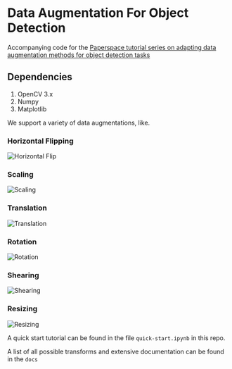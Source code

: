 # Data Augmentation For Object Detection

Accompanying code for the [Paperspace tutorial series on adapting data augmentation methods for object detection tasks]()

## Dependencies
1. OpenCV 3.x
2. Numpy 
3. Matplotlib

We support a variety of data augmentations, like. 

### Horizontal Flipping 
![Horizontal Flip](https://raw.githubusercontent.com/ayooshkathuria/Data-Augmentation-for-Object-Detection/master/Images/hflip.png?token=AVrWFyRVnW0ZyyiAAjSWuewDujvpSFTkks5boLdDwA%3D%3D)
### Scaling
![Scaling](https://raw.githubusercontent.com/ayooshkathuria/Data-Augmentation-for-Object-Detection/master/Images/scale_aug.png?token=AVrWFxbzChIuUno6yOFMxo66mKtziDvwks5boLfxwA%3D%3D)

### Translation
![Translation](https://raw.githubusercontent.com/ayooshkathuria/Data-Augmentation-for-Object-Detection/master/Images/transl_aug.png?token=AVrWF7QvE4Q5tVom71L424puYpS0l9zSks5boLhKwA%3D%3D)

### Rotation
![Rotation](https://raw.githubusercontent.com/ayooshkathuria/Data-Augmentation-for-Object-Detection/master/Images/rotate.png?token=AVrWF89KGhcZzhOG9RxH1gBveXjRaQGNks5boLfbwA%3D%3D)

### Shearing 
![Shearing](https://raw.githubusercontent.com/ayooshkathuria/Data-Augmentation-for-Object-Detection/master/Images/shear_box.png?token=AVrWFxJhfYZoxI5ipwxatGMbrDoMfcwBks5boLgswA%3D%3D)

### Resizing 
![Resizing](https://raw.githubusercontent.com/ayooshkathuria/Data-Augmentation-for-Object-Detection/master/Images/resize.png?token=AVrWF2JYmMhIisAcUnTuMwQverEwuw15ks5boLgVwA%3D%3D)

A quick start tutorial can be found in the file `quick-start.ipynb` in this repo.

A list of all possible transforms and extensive documentation can be found in the `docs`




